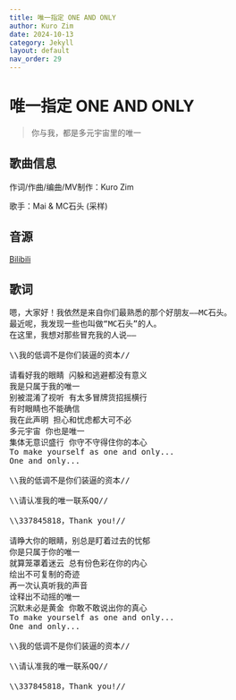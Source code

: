 ```yaml
---
title: 唯一指定 ONE AND ONLY
author: Kuro Zim
date: 2024-10-13
category: Jekyll
layout: default
nav_order: 29
---
```


# 唯一指定 ONE AND ONLY

> 你与我，都是多元宇宙里的唯一

## 歌曲信息

作词/作曲/编曲/MV制作：Kuro Zim

歌手：Mai & MC石头 (采样)

## 音源

[Bilibili](https://www.bilibili.com/video/BV1pJ2BYqEXo)

## 歌词

<pre>
嗯，大家好！我依然是来自你们最熟悉的那个好朋友——MC石头。
最近呢，我发现一些也叫做“MC石头”的人。
在这里，我想对那些冒充我的人说——

\\我的低调不是你们装逼的资本//

请看好我的眼睛 闪躲和逃避都没有意义
我是只属于我的唯一
别被混淆了视听 有太多冒牌货招摇横行
有时眼睛也不能确信
我在此声明 担心和忧虑都大可不必
多元宇宙 你也是唯一
集体无意识盛行 你守不守得住你的本心
To make yourself as one and only...
One and only...

\\我的低调不是你们装逼的资本//

\\请认准我的唯一联系QQ//

\\337845818，Thank you!//

请睁大你的眼睛，别总是盯着过去的忧郁
你是只属于你的唯一
就算笼罩着迷云 总有份色彩在你的内心
绘出不可复制的奇迹
再一次认真听我的声音
诠释出不动摇的唯一
沉默未必是黄金 你敢不敢说出你的真心
To make yourself as one and only...
One and only...

\\我的低调不是你们装逼的资本//

\\请认准我的唯一联系QQ//

\\337845818，Thank you!//</pre>